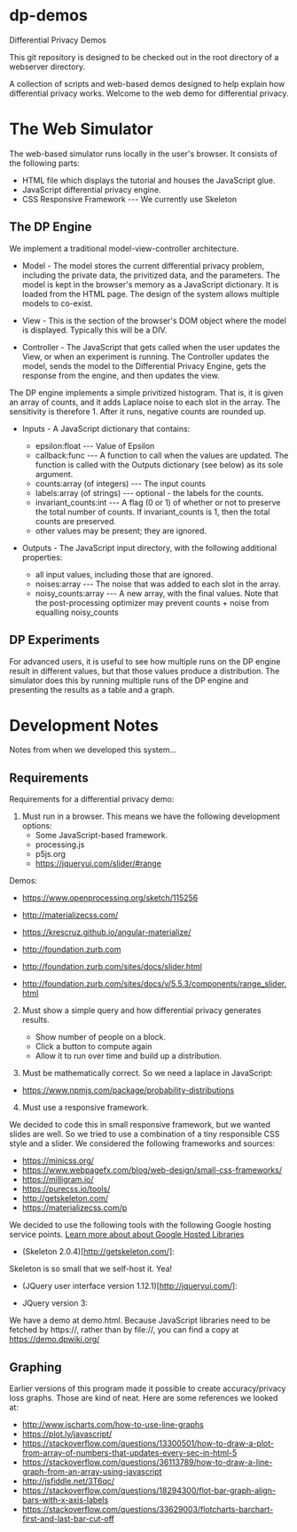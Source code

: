 # dp-demos
Differential Privacy Demos

This git repository is designed to be checked out in the root directory of a webserver directory.

A collection of scripts and web-based demos designed to help explain
how differential privacy works.  Welcome to the web demo for
differential privacy.

# The Web Simulator

The web-based simulator runs locally in the user's browser. It consists of the following parts:

* HTML file which displays the tutorial and houses the JavaScript glue.
* JavaScript differential privacy engine.
* CSS Responsive Framework --- We currently use Skeleton

## The DP Engine

We implement a traditional model-view-controller architecture.

* Model - The model stores the current differential privacy problem, including the private data, the privitized data, and the parameters. The model is kept in the browser's memory as a JavaScript dictionary. It is loaded from the HTML page. The design of the system allows multiple models to co-exist.

* View - This is the section of the browser's DOM object where the model is displayed. Typically this will be a DIV.

* Controller - The JavaScript that gets called when the user updates the View, or when an experiment is running. The Controller updates the model, sends the model to the Differential Privacy Engine, gets the response from the engine, and then updates the view.

The DP engine implements a simple privitized histogram. That is, it is given an array of counts, and it adds Laplace noise to each slot in the array. The sensitivity is therefore 1. After it runs, negative counts are rounded up. 

* Inputs - A JavaScript dictionary that contains:
  * epsilon:float --- Value of Epsilon
  * callback:func --- A function to call when the values are updated. The function is called with the Outputs dictionary (see below) as its sole argument.
  * counts:array (of integers) --- The input counts
  * labels:array (of strings) --- optional - the labels for the counts.
  * invariant_counts:int --- A flag (0 or 1) of whether or not to preserve the total number of counts. If invariant_counts is 1, then the total counts are preserved.
  * other values may be present; they are ignored.

* Outputs - The JavaScript input directory, with the following additional properties:
  * all input values, including those that are ignored.
  * noises:array --- The noise that was added to each slot in the array.  
  * noisy_counts:array --- A new array, with the final values.  Note that the post-processing optimizer may prevent counts + noise from equalling noisy_counts






## DP Experiments
For advanced users, it is useful to see how multiple runs on the DP engine result in different values, but that those values produce a distribution. The simulator does this by running multiple runs of the DP engine and presenting the results as a table and a graph.


# Development Notes

Notes from when we developed this system...

## Requirements

Requirements for a differential privacy demo:

1. Must run in a browser. This means we have the following development options:
   * Some JavaScript-based framework.
   * processing.js
   * p5js.org
   * https://jqueryui.com/slider/#range

Demos:
  * https://www.openprocessing.org/sketch/115256

  * http://materializecss.com/
  * https://krescruz.github.io/angular-materialize/
  * http://foundation.zurb.com
  * http://foundation.zurb.com/sites/docs/slider.html
  * http://foundation.zurb.com/sites/docs/v/5.5.3/components/range_slider.html

2. Must show a simple query and how differential privacy generates results.

   - Show number of people on a block.
   - Click a button to compute again
   - Allow it to run over time and build up a distribution.

3. Must be mathematically correct.
So we need a laplace in JavaScript:
* https://www.npmjs.com/package/probability-distributions

4. Must use a responsive framework.

We decided to code this in small responsive framework, but we wanted slides are well.  So we tried to use a combination of a tiny responsible CSS style and a slider. We considered the following frameworks and sources:

* https://minicss.org/
* https://www.webpagefx.com/blog/web-design/small-css-frameworks/
* https://milligram.io/
* https://purecss.io/tools/
* http://getskeleton.com/
* https://materializecss.com/p

We decided to use the following tools with the following Google hosting service points. [Learn more about about Google Hosted Libraries](https://developers.google.com/speed/libraries/)

* (Skeleton 2.0.4)[http://getskeleton.com/]:

Skeleton is so small that we self-host it. Yea!


* (JQuery user interface version 1.12.1)[http://jqueryui.com/]: 

    <link rel="stylesheet" href="https://ajax.googleapis.com/ajax/libs/jqueryui/1.12.1/themes/smoothness/jquery-ui.css">
    <script src="https://ajax.googleapis.com/ajax/libs/jqueryui/1.12.1/jquery-ui.min.js"></script>

* JQuery version 3:

    <script src="https://ajax.googleapis.com/ajax/libs/jquery/3.3.1/jquery.min.js"></script>

We have a demo at demo.html. Because JavaScript libraries need to be fetched by https://, rather than by file://, you can find a copy at https://demo.dpwiki.org/

## Graphing
Earlier versions of this program made it possible to create accuracy/privacy loss graphs. Those are kind of neat. Here are some references we looked at:

* http://www.jscharts.com/how-to-use-line-graphs
* https://plot.ly/javascript/
* https://stackoverflow.com/questions/13300501/how-to-draw-a-plot-from-array-of-numbers-that-updates-every-sec-in-html-5
* https://stackoverflow.com/questions/36113789/how-to-draw-a-line-graph-from-an-array-using-javascript
* http://jsfiddle.net/3T6qc/
* https://stackoverflow.com/questions/18294300/flot-bar-graph-align-bars-with-x-axis-labels
* https://stackoverflow.com/questions/33629003/flotcharts-barchart-first-and-last-bar-cut-off
